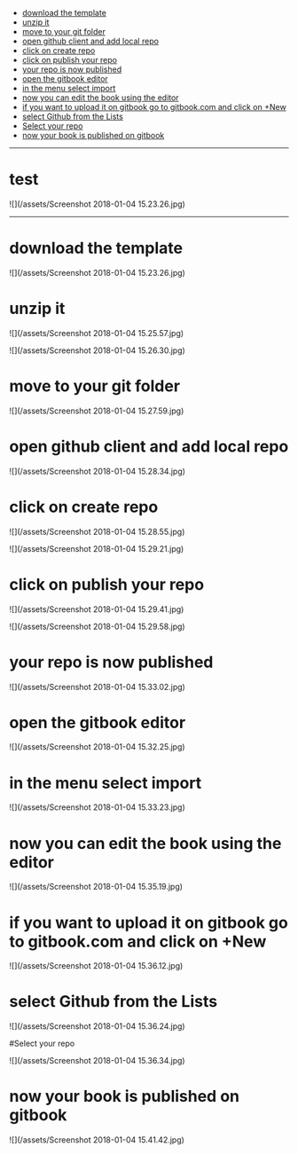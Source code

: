 <!-- TOC depthFrom:1 depthTo:6 withLinks:1 updateOnSave:1 orderedList:0 -->

- [download the template](#download-the-template)
- [unzip it](#unzip-it)
- [move to your git folder](#move-to-your-git-folder)
- [open github client and add local repo](#open-github-client-and-add-local-repo)
- [click on create repo](#click-on-create-repo)
- [click on publish your repo](#click-on-publish-your-repo)
- [your repo is now published](#your-repo-is-now-published)
- [open the gitbook editor](#open-the-gitbook-editor)
- [in the menu select import](#in-the-menu-select-import)
- [now you can edit the book using the editor](#now-you-can-edit-the-book-using-the-editor)
- [if you want to upload it on gitbook go to gitbook.com and click on +New](#if-you-want-to-upload-it-on-gitbook-go-to-gitbookcom-and-click-on-new)
- [select Github from the Lists](#select-github-from-the-lists)
- [Select your repo](#select-your-repo)
- [now your book is published on gitbook](#now-your-book-is-published-on-gitbook)

<!-- /TOC -->

---

# test
![](/assets/Screenshot 2018-01-04 15.23.26.jpg)

---

# download the template

![](/assets/Screenshot 2018-01-04 15.23.26.jpg)

# unzip it

![](/assets/Screenshot 2018-01-04 15.25.57.jpg)

![](/assets/Screenshot 2018-01-04 15.26.30.jpg)

# move to your git folder

![](/assets/Screenshot 2018-01-04 15.27.59.jpg)

# open github client and add local repo

![](/assets/Screenshot 2018-01-04 15.28.34.jpg)

# click on create repo

![](/assets/Screenshot 2018-01-04 15.28.55.jpg)

![](/assets/Screenshot 2018-01-04 15.29.21.jpg)

# click on publish your repo

![](/assets/Screenshot 2018-01-04 15.29.41.jpg)

![](/assets/Screenshot 2018-01-04 15.29.58.jpg)

# your repo is now published

![](/assets/Screenshot 2018-01-04 15.33.02.jpg)

# open the gitbook editor

![](/assets/Screenshot 2018-01-04 15.32.25.jpg)

# in the menu select import

![](/assets/Screenshot 2018-01-04 15.33.23.jpg)

# now you can edit the book using the editor

![](/assets/Screenshot 2018-01-04 15.35.19.jpg)

# if you want to upload it on gitbook go to gitbook.com and click on +New

![](/assets/Screenshot 2018-01-04 15.36.12.jpg)

# select Github from the Lists

![](/assets/Screenshot 2018-01-04 15.36.24.jpg)

#Select your repo

![](/assets/Screenshot 2018-01-04 15.36.34.jpg)

# now your book is published on gitbook

![](/assets/Screenshot 2018-01-04 15.41.42.jpg)
